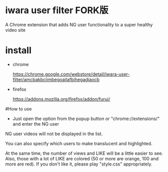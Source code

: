 # iwara user filter FORK版

A Chrome extension that adds NG user functionality to a super healthy video site

# install

- chrome

  https://chrome.google.com/webstore/detail/iwara-user-filter/amcbakbciimbegoailafbihegadjaocb

- firefox

  https://addons.mozilla.org/firefox/addon/furui/

#How to use
- Just open the option from the popup button or "chrome://extensions/" and enter the NG user

NG user videos will not be displayed in the list.

You can also specify which users to make translucent and highlighted.

At the same time, the number of views and LIKE will be a little easier to see.
Also, those with a lot of LIKE are colored (50 or more are orange, 100 and more are red).
If you don't like it, please play "style.css" appropriately.